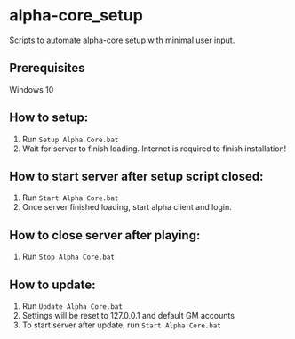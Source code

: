 # alpha-core_setup

Scripts to automate alpha-core setup with minimal user input.

## Prerequisites
Windows 10

## How to setup:
1. Run ```Setup Alpha Core.bat```
2. Wait for server to finish loading. Internet is required to finish installation!

## How to start server after setup script closed:
1. Run ```Start Alpha Core.bat```
2. Once server finished loading, start alpha client and login.

## How to close server after playing:
1. Run ```Stop Alpha Core.bat```

## How to update:
1. Run ```Update Alpha Core.bat``` 
2. Settings will be reset to 127.0.0.1 and default GM accounts
3. To start server after update, run ```Start Alpha Core.bat```
